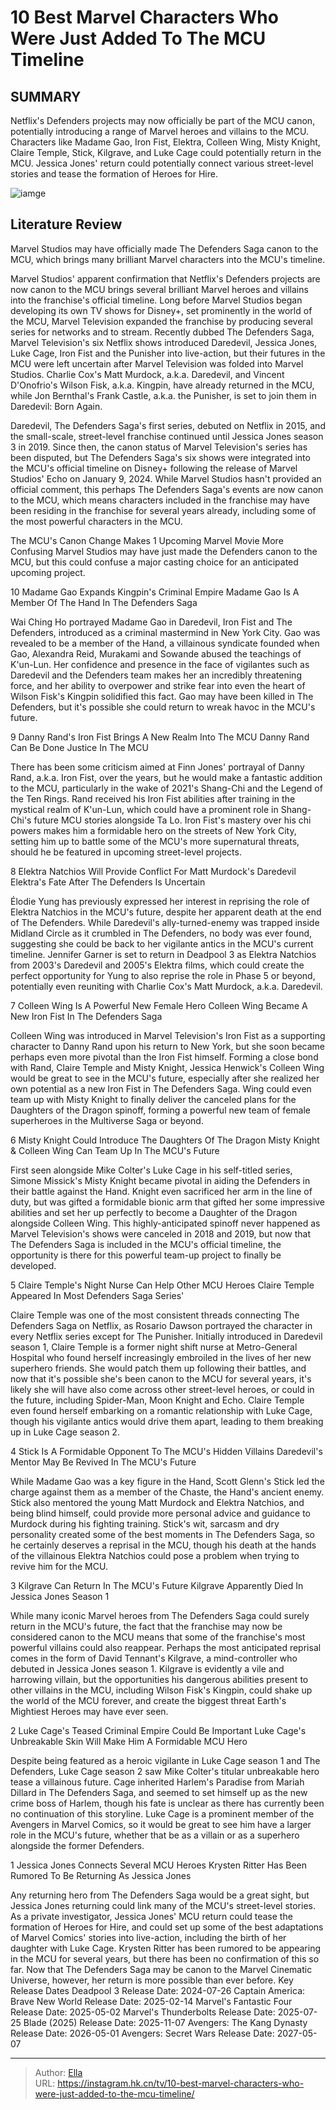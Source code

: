 # 10 Best Marvel Characters Who Were Just Added To The MCU Timeline


## SUMMARY 


 Netflix&#39;s 
Defenders
 projects may now officially be part of the MCU canon, potentially introducing a range of Marvel heroes and villains to the MCU. 
 Characters like Madame Gao, Iron Fist, Elektra, Colleen Wing, Misty Knight, Claire Temple, Stick, Kilgrave, and Luke Cage could potentially return in the MCU. 
 Jessica Jones&#39; return could potentially connect various street-level stories and tease the formation of Heroes for Hire. 

![iamge](https://static1.srcdn.com/wordpress/wp-content/uploads/2024/01/daredevil-jessica-jones-and-luke-cage-in-the-mcu.jpg)

## Literature Review
Marvel Studios may have officially made The Defenders Saga canon to the MCU, which brings many brilliant Marvel characters into the MCU&#39;s timeline.




Marvel Studios&#39; apparent confirmation that Netflix&#39;s Defenders projects are now canon to the MCU brings several brilliant Marvel heroes and villains into the franchise&#39;s official timeline. Long before Marvel Studios began developing its own TV shows for Disney&#43;, set prominently in the world of the MCU, Marvel Television expanded the franchise by producing several series for networks and to stream. Recently dubbed The Defenders Saga, Marvel Television&#39;s six Netflix shows introduced Daredevil, Jessica Jones, Luke Cage, Iron Fist and the Punisher into live-action, but their futures in the MCU were left uncertain after Marvel Television was folded into Marvel Studios.
Charlie Cox&#39;s Matt Murdock, a.k.a. Daredevil, and Vincent D&#39;Onofrio&#39;s Wilson Fisk, a.k.a. Kingpin, have already returned in the MCU, while Jon Bernthal&#39;s Frank Castle, a.k.a. the Punisher, is set to join them in Daredevil: Born Again. 

Daredevil, The Defenders Saga&#39;s first series, debuted on Netflix in 2015, and the small-scale, street-level franchise continued until Jessica Jones season 3 in 2019. Since then, the canon status of Marvel Television&#39;s series has been disputed, but The Defenders Saga&#39;s six shows were integrated into the MCU&#39;s official timeline on Disney&#43; following the release of Marvel Studios&#39; Echo on January 9, 2024. While Marvel Studios hasn&#39;t provided an official comment, this perhaps The Defenders Saga&#39;s events are now canon to the MCU, which means characters included in the franchise may have been residing in the franchise for several years already, including some of the most powerful characters in the MCU.
            
 
 The MCU&#39;s Canon Change Makes 1 Upcoming Marvel Movie More Confusing 
Marvel Studios may have just made the Defenders canon to the MCU, but this could confuse a major casting choice for an anticipated upcoming project.













 








 10  Madame Gao Expands Kingpin&#39;s Criminal Empire 
Madame Gao Is A Member Of The Hand In The Defenders Saga
        

Wai Ching Ho portrayed Madame Gao in Daredevil, Iron Fist and The Defenders, introduced as a criminal mastermind in New York City. Gao was revealed to be a member of the Hand, a villainous syndicate founded when Gao, Alexandra Reid, Murakami and Sowande abused the teachings of K&#39;un-Lun. Her confidence and presence in the face of vigilantes such as Daredevil and the Defenders team makes her an incredibly threatening force, and her ability to overpower and strike fear into even the heart of Wilson Fisk&#39;s Kingpin solidified this fact. Gao may have been killed in The Defenders, but it&#39;s possible she could return to wreak havoc in the MCU&#39;s future.





 9  Danny Rand&#39;s Iron Fist Brings A New Realm Into The MCU 
Danny Rand Can Be Done Justice In The MCU


 







There has been some criticism aimed at Finn Jones&#39; portrayal of Danny Rand, a.k.a. Iron Fist, over the years, but he would make a fantastic addition to the MCU, particularly in the wake of 2021&#39;s Shang-Chi and the Legend of the Ten Rings. Rand received his Iron Fist abilities after training in the mystical realm of K&#39;un-Lun, which could have a prominent role in Shang-Chi&#39;s future MCU stories alongside Ta Lo. Iron Fist&#39;s mastery over his chi powers makes him a formidable hero on the streets of New York City, setting him up to battle some of the MCU&#39;s more supernatural threats, should he be featured in upcoming street-level projects.





 8  Elektra Natchios Will Provide Conflict For Matt Murdock&#39;s Daredevil 
Elektra&#39;s Fate After The Defenders Is Uncertain
        

Élodie Yung has previously expressed her interest in reprising the role of Elektra Natchios in the MCU&#39;s future, despite her apparent death at the end of The Defenders. While Daredevil&#39;s ally-turned-enemy was trapped inside Midland Circle as it crumbled in The Defenders, no body was ever found, suggesting she could be back to her vigilante antics in the MCU&#39;s current timeline. Jennifer Garner is set to return in Deadpool 3 as Elektra Natchios from 2003&#39;s Daredevil and 2005&#39;s Elektra films, which could create the perfect opportunity for Yung to also reprise the role in Phase 5 or beyond, potentially even reuniting with Charlie Cox&#39;s Matt Murdock, a.k.a. Daredevil.





 7  Colleen Wing Is A Powerful New Female Hero 
Colleen Wing Became A New Iron Fist In The Defenders Saga
        

Colleen Wing was introduced in Marvel Television&#39;s Iron Fist as a supporting character to Danny Rand upon his return to New York, but she soon became perhaps even more pivotal than the Iron Fist himself. Forming a close bond with Rand, Claire Temple and Misty Knight, Jessica Henwick&#39;s Colleen Wing would be great to see in the MCU&#39;s future, especially after she realized her own potential as a new Iron Fist in The Defenders Saga. Wing could even team up with Misty Knight to finally deliver the canceled plans for the Daughters of the Dragon spinoff, forming a powerful new team of female superheroes in the Multiverse Saga or beyond.





 6  Misty Knight Could Introduce The Daughters Of The Dragon 
Misty Knight &amp; Colleen Wing Can Team Up In The MCU&#39;s Future
        

First seen alongside Mike Colter&#39;s Luke Cage in his self-titled series, Simone Missick&#39;s Misty Knight became pivotal in aiding the Defenders in their battle against the Hand. Knight even sacrificed her arm in the line of duty, but was gifted a formidable bionic arm that gifted her some impressive abilities and set her up perfectly to become a Daughter of the Dragon alongside Colleen Wing. This highly-anticipated spinoff never happened as Marvel Television&#39;s shows were canceled in 2018 and 2019, but now that The Defenders Saga is included in the MCU&#39;s official timeline, the opportunity is there for this powerful team-up project to finally be developed.





 5  Claire Temple&#39;s Night Nurse Can Help Other MCU Heroes 
Claire Temple Appeared In Most Defenders Saga Series&#39;


 







Claire Temple was one of the most consistent threads connecting The Defenders Saga on Netflix, as Rosario Dawson portrayed the character in every Netflix series except for The Punisher. Initially introduced in Daredevil season 1, Claire Temple is a former night shift nurse at Metro-General Hospital who found herself increasingly embroiled in the lives of her new superhero friends. She would patch them up following their battles, and now that it&#39;s possible she&#39;s been canon to the MCU for several years, it&#39;s likely she will have also come across other street-level heroes, or could in the future, including Spider-Man, Moon Knight and Echo.
Claire Temple even found herself embarking on a romantic relationship with Luke Cage, though his vigilante antics would drive them apart, leading to them breaking up in Luke Cage season 2. 






 4  Stick Is A Formidable Opponent To The MCU&#39;s Hidden Villains 
Daredevil&#39;s Mentor May Be Revived In The MCU&#39;s Future
        

While Madame Gao was a key figure in the Hand, Scott Glenn&#39;s Stick led the charge against them as a member of the Chaste, the Hand&#39;s ancient enemy. Stick also mentored the young Matt Murdock and Elektra Natchios, and being blind himself, could provide more personal advice and guidance to Murdock during his fighting training. Stick&#39;s wit, sarcasm and dry personality created some of the best moments in The Defenders Saga, so he certainly deserves a reprisal in the MCU, though his death at the hands of the villainous Elektra Natchios could pose a problem when trying to revive him for the MCU.





 3  Kilgrave Can Return In The MCU&#39;s Future 
Kilgrave Apparently Died In Jessica Jones Season 1
        

While many iconic Marvel heroes from The Defenders Saga could surely return in the MCU&#39;s future, the fact that the franchise may now be considered canon to the MCU means that some of the franchise&#39;s most powerful villains could also reappear. Perhaps the most anticipated reprisal comes in the form of David Tennant&#39;s Kilgrave, a mind-controller who debuted in Jessica Jones season 1. Kilgrave is evidently a vile and harrowing villain, but the opportunities his dangerous abilities present to other villains in the MCU, including Wilson Fisk&#39;s Kingpin, could shake up the world of the MCU forever, and create the biggest threat Earth&#39;s Mightiest Heroes may have ever seen.





 2  Luke Cage&#39;s Teased Criminal Empire Could Be Important 
Luke Cage&#39;s Unbreakable Skin Will Make Him A Formidable MCU Hero
        

Despite being featured as a heroic vigilante in Luke Cage season 1 and The Defenders, Luke Cage season 2 saw Mike Colter&#39;s titular unbreakable hero tease a villainous future. Cage inherited Harlem&#39;s Paradise from Mariah Dillard in The Defenders Saga, and seemed to set himself up as the new crime boss of Harlem, though his fate is unclear as there has currently been no continuation of this storyline. Luke Cage is a prominent member of the Avengers in Marvel Comics, so it would be great to see him have a larger role in the MCU&#39;s future, whether that be as a villain or as a superhero alongside the former Defenders.





 1  Jessica Jones Connects Several MCU Heroes 
Krysten Ritter Has Been Rumored To Be Returning As Jessica Jones


 







Any returning hero from The Defenders Saga would be a great sight, but Jessica Jones returning could link many of the MCU&#39;s street-level stories. As a private investigator, Jessica Jones&#39; MCU return could tease the formation of Heroes for Hire, and could set up some of the best adaptations of Marvel Comics&#39; stories into live-action, including the birth of her daughter with Luke Cage. Krysten Ritter has been rumored to be appearing in the MCU for several years, but there has been no confirmation of this so far. Now that The Defenders Saga may be canon to the Marvel Cinematic Universe, however, her return is more possible than ever before.
   Key Release Dates             Deadpool 3 Release Date: 2024-07-26                   Captain America: Brave New World Release Date: 2025-02-14                  Marvel&#39;s Fantastic Four Release Date: 2025-05-02                  Marvel&#39;s Thunderbolts Release Date: 2025-07-25                  Blade (2025) Release Date: 2025-11-07                  Avengers: The Kang Dynasty  Release Date: 2026-05-01                   Avengers: Secret Wars Release Date: 2027-05-07      

---

> Author: [Ella](https://instagram.hk.cn/)  
> URL: https://instagram.hk.cn/tv/10-best-marvel-characters-who-were-just-added-to-the-mcu-timeline/  


